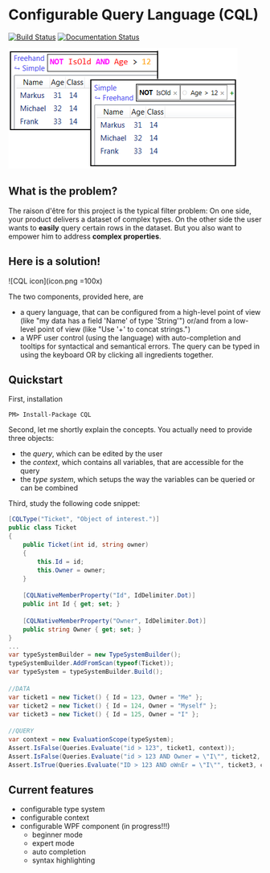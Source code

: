 Configurable Query Language (CQL)
=================================

[![Build Status](https://www.travis-ci.org/Lotes/CQL.svg?branch=master)](https://www.travis-ci.org/Lotes/CQL)
[![Documentation Status](https://readthedocs.org/projects/cql/badge/?version=latest)](http://cql.readthedocs.io/en/latest/?badge=latest)

![Example](example.png)

What is the problem?
--------------------

The raison d'être for this project is the typical filter problem:
On one side, your product delivers a dataset of complex types. On the other side
the user wants to **easily** query certain rows in the dataset. But you also want
to empower him to address **complex properties**.

Here is a solution!
-------------------

![CQL icon](icon.png =100x)

The two components, provided here, are

* a query language, that can be configured from a high-level point of view
  (like "my data has a field 'Name' of type 'String'") or/and from a low-level
  point of view (like "Use '+' to concat strings.")
* a WPF user control (using the language) with auto-completion and tooltips for
  syntactical and semantical errors. The query can be typed in using the keyboard
  OR by clicking all ingredients together.

Quickstart
----------

First, installation

```
PM> Install-Package CQL
```

Second, let me shortly explain the concepts. You actually need to provide three objects:

* the *query*, which can be edited by the user
* the *context*, which contains all variables, that are accessible for the query
* the *type system*, which setups the way the variables can be queried or can be combined

Third, study the following code snippet:

```csharp
[CQLType("Ticket", "Object of interest.")]
public class Ticket
{
	public Ticket(int id, string owner)
	{
		this.Id = id;
		this.Owner = owner;
	}

	[CQLNativeMemberProperty("Id", IdDelimiter.Dot)]
	public int Id { get; set; }

	[CQLNativeMemberProperty("Owner", IdDelimiter.Dot)]
	public string Owner { get; set; }
}
...
var typeSystemBuilder = new TypeSystemBuilder();
typeSystemBuilder.AddFromScan(typeof(Ticket));
var typeSystem = typeSystemBuilder.Build();

//DATA
var ticket1 = new Ticket() { Id = 123, Owner = "Me" };
var ticket2 = new Ticket() { Id = 124, Owner = "Myself" };
var ticket3 = new Ticket() { Id = 125, Owner = "I" };

//QUERY
var context = new EvaluationScope(typeSystem);
Assert.IsFalse(Queries.Evaluate("id > 123", ticket1, context));
Assert.IsFalse(Queries.Evaluate("id > 123 AND Owner = \"I\"", ticket2, context));
Assert.IsTrue(Queries.Evaluate("ID > 123 AND oWnEr = \"I\"", ticket3, context));
```

Current features
----------------

* configurable type system
* configurable context
* configurable WPF component (in progress!!!)
	* beginner mode
	* expert mode
	* auto completion
	* syntax highlighting